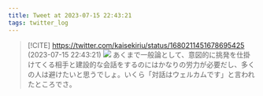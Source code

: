 ```yaml
---
title: Tweet at 2023-07-15 22:43:21
tags: twitter_log
---
```


> [!CITE] https://twitter.com/kaisekiriu/status/1680211451678695425 (2023-07-15 22:43:21)
> ![](https://twitter.com/kaisekiriu/status/1680211451678695425)
> あくまで一般論として、意図的に挑発を仕掛けてくる相手と建設的な会話をするのにはかなりの労力が必要だし、多くの人は避けたいと思うでしょ。いくら「対話はウェルカムです」と言われたところでさ。
